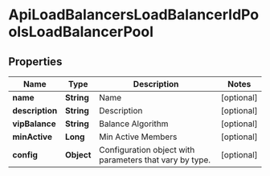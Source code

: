 

# ApiLoadBalancersLoadBalancerIdPoolsLoadBalancerPool

## Properties

Name | Type | Description | Notes
------------ | ------------- | ------------- | -------------
**name** | **String** | Name |  [optional]
**description** | **String** | Description |  [optional]
**vipBalance** | **String** | Balance Algorithm |  [optional]
**minActive** | **Long** | Min Active Members |  [optional]
**config** | **Object** | Configuration object with parameters that vary by type. |  [optional]



